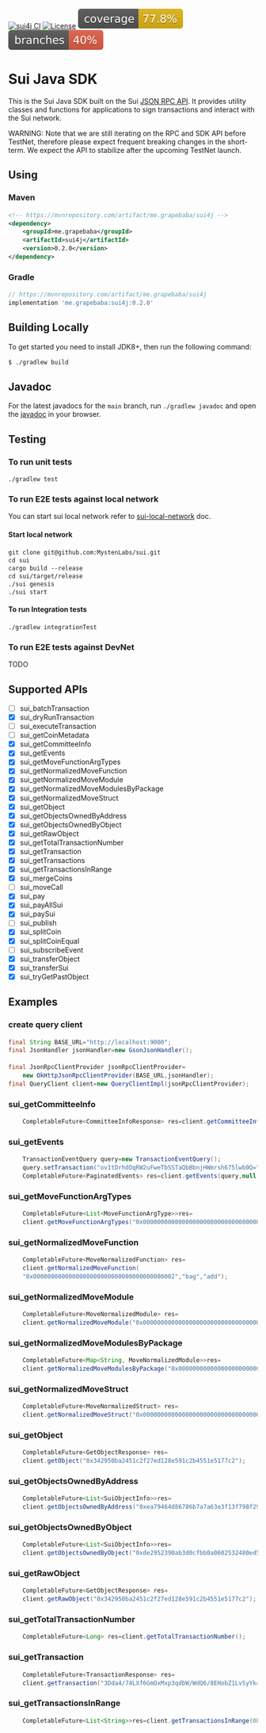 [![sui4j CI](https://github.com/GrapeBaBa/sui4j/actions/workflows/build.yml/badge.svg?branch=main)](https://github.com/GrapeBaBa/sui4j/actions/workflows/build.yml)
[![License](https://img.shields.io/badge/License-Apache%202.0-blue.svg)](https://opensource.org/licenses/Apache-2.0)
![Coverage](.github/badges/jacoco.svg)
![Branches](.github/badges/branches.svg)

# Sui Java SDK

This is the Sui Java SDK built on the
Sui [JSON RPC API](https://github.com/MystenLabs/sui/blob/main/doc/src/build/json-rpc.md). It
provides utility classes and functions for applications to sign transactions and interact with the
Sui network.

WARNING: Note that we are still iterating on the RPC and SDK API before TestNet, therefore please
expect frequent breaking changes in the short-term. We expect the API to stabilize after the
upcoming TestNet launch.

## Using
### Maven
```xml
<!-- https://mvnrepository.com/artifact/me.grapebaba/sui4j -->
<dependency>
	<groupId>me.grapebaba</groupId>
	<artifactId>sui4j</artifactId>
	<version>0.2.0</version>
</dependency>
```

### Gradle
```groovy
// https://mvnrepository.com/artifact/me.grapebaba/sui4j
implementation 'me.grapebaba:sui4j:0.2.0'
```

## Building Locally

To get started you need to install JDK8+, then run the following command:

```bash
$ ./gradlew build
```

## Javadoc

For the latest javadocs for the `main` branch, run `./gradlew javadoc` and open
the [javadoc](build/docs/javadoc/index.html) in your browser.

## Testing

### To run unit tests

```
./gradlew test
```

### To run E2E tests against local network

You can start sui local network refer
to [sui-local-network](https://github.com/MystenLabs/sui/blob/main/doc/src/build/sui-local-network.md)
doc.

#### Start local network

```
git clone git@github.com:MystenLabs/sui.git
cd sui
cargo build --release
cd sui/target/release
./sui genesis
./sui start
```

#### To run Integration tests

```
./gradlew integrationTest
```

### To run E2E tests against DevNet

TODO

## Supported APIs
- [ ] sui_batchTransaction
- [x] sui_dryRunTransaction
- [ ] sui_executeTransaction
- [ ] sui_getCoinMetadata
- [x] sui_getCommitteeInfo
- [x] sui_getEvents
- [x] sui_getMoveFunctionArgTypes
- [x] sui_getNormalizedMoveFunction
- [x] sui_getNormalizedMoveModule
- [x] sui_getNormalizedMoveModulesByPackage
- [x] sui_getNormalizedMoveStruct
- [x] sui_getObject
- [x] sui_getObjectsOwnedByAddress
- [x] sui_getObjectsOwnedByObject
- [x] sui_getRawObject
- [x] sui_getTotalTransactionNumber
- [x] sui_getTransaction
- [x] sui_getTransactions
- [x] sui_getTransactionsInRange
- [x] sui_mergeCoins
- [ ] sui_moveCall
- [x] sui_pay
- [x] sui_payAllSui
- [x] sui_paySui
- [ ] sui_publish
- [x] sui_splitCoin
- [x] sui_splitCoinEqual
- [ ] sui_subscribeEvent
- [x] sui_transferObject
- [x] sui_transferSui
- [x] sui_tryGetPastObject

## Examples

### create query client

```java
final String BASE_URL="http://localhost:9000";
final JsonHandler jsonHandler=new GsonJsonHandler();

final JsonRpcClientProvider jsonRpcClientProvider=
	new OkHttpJsonRpcClientProvider(BASE_URL,jsonHandler);
final QueryClient client=new QueryClientImpl(jsonRpcClientProvider);
```

### sui_getCommitteeInfo

```java
	CompletableFuture<CommitteeInfoResponse> res=client.getCommitteeInfo(1L);
```

### sui_getEvents

```java
	TransactionEventQuery query=new TransactionEventQuery();
	query.setTransaction("ov1tDrhdOqRW2uFweTbSSTaQbBbnjHWmrsh675lwb0Q=");
	CompletableFuture<PaginatedEvents> res=client.getEvents(query,null,1,false);
```

### sui_getMoveFunctionArgTypes

```java
	CompletableFuture<List<MoveFunctionArgType>>res=
	client.getMoveFunctionArgTypes("0x0000000000000000000000000000000000000002","bag","add");
```

### sui_getNormalizedMoveFunction

```java
	CompletableFuture<MoveNormalizedFunction> res=
	client.getNormalizedMoveFunction(
	"0x0000000000000000000000000000000000000002","bag","add");
```

### sui_getNormalizedMoveModule

```java
	CompletableFuture<MoveNormalizedModule> res=
	client.getNormalizedMoveModule("0x0000000000000000000000000000000000000002","bag");
```

### sui_getNormalizedMoveModulesByPackage

```java
	CompletableFuture<Map<String, MoveNormalizedModule>>res=
	client.getNormalizedMoveModulesByPackage("0x0000000000000000000000000000000000000002");
```

### sui_getNormalizedMoveStruct

```java
	CompletableFuture<MoveNormalizedStruct> res=
	client.getNormalizedMoveStruct("0x0000000000000000000000000000000000000002","bag","Bag");
```

### sui_getObject

```java
	CompletableFuture<GetObjectResponse> res=
	client.getObject("0x342950ba2451c2f27ed128e591c2b4551e5177c2");
```

### sui_getObjectsOwnedByAddress

```java
	CompletableFuture<List<SuiObjectInfo>>res=
	client.getObjectsOwnedByAddress("0xea79464d86786b7a7a63e3f13f798f29f5e65947");
```

### sui_getObjectsOwnedByObject

```java
	CompletableFuture<List<SuiObjectInfo>>res=
	client.getObjectsOwnedByObject("0xde2952390ab3d0cfbb0a0602532480ed5ec99cf3");
```

### sui_getRawObject

```java
	CompletableFuture<GetObjectResponse> res=
	client.getRawObject("0x342950ba2451c2f27ed128e591c2b4551e5177c2");
```

### sui_getTotalTransactionNumber

```java
	CompletableFuture<Long> res=client.getTotalTransactionNumber();
```

### sui_getTransaction

```java
	CompletableFuture<TransactionResponse> res=
	client.getTransaction("3Dda4/74LXf6GmOxMxp3qdbW/WdQ6/8EHobZ1LvSyYk=");
```

### sui_getTransactionsInRange

```java
	CompletableFuture<List<String>>res=client.getTransactionsInRange(0L,100L);
```
